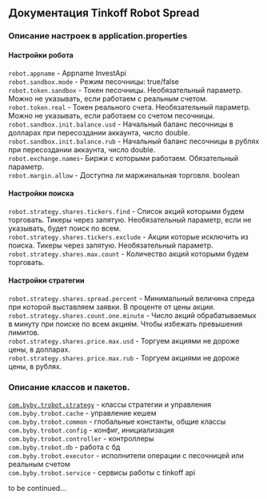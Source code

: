 ## Документация Tinkoff Robot Spread

### Описание настроек в application.properties

#### Настройки робота
`robot.appname` - Appname InvestApi <br/>
`robot.sandbox.mode` - Режим песочницы: true/false<br/>
`robot.token.sandbox` - Токен песочницы. Необязательный параметр. Можно не указывать, если работаем с реальным счетом.<br/>
`robot.token.real` - Токен реального счета. Необязательный параметр. Можно не указывать, если работаем со счетом песочницы.<br/> 
`robot.sandbox.init.balance.usd` - Начальный баланс песочницы в долларах при пересоздании аккаунта, число double.<br/>
`robot.sandbox.init.balance.rub` - Начальный баланс песочницы в рублях при пересоздании аккаунта, число double.<br/>
`robot.exchange.names`- Биржи с которыми работаем. Обязательный параметр.<br/>
`robot.margin.allow` - Доступна ли маржинальная торговля. boolean<br/>

#### Настройки поиска
`robot.strategy.shares.tickers.find` - Список акций которыми будем торговать. Тикеры через запятую. Необязательный параметр, если не указывать, будет поиск по всем. <br/>
`robot.strategy.shares.tickers.exclude` - Акции которые исключить из поиска. Тикеры через запятую. Необязательный параметр.<br/>
`robot.strategy.shares.max.count` - Количество акций которыми будем торговать. <br/>

#### Настройки стратегии
`robot.strategy.shares.spread.percent` - Минимальный величина спреда при которой выставляем заявки. В проценте от цены акции.<br/>
`robot.strategy.shares.count.one.minute` - Число акций обрабатываемых в минуту при поиске по всем акциям. Чтобы избежать превышения лимитов.<br/>
`robot.strategy.shares.price.max.usd` - Торгуем акциями не дороже цены, в долларах.<br/>
`robot.strategy.shares.price.max.rub` - Торгуем акциями не дороже цены, в рублях.<br/>

### Описание классов и пакетов.

[`com.byby.trobot.strategy`](/strategy.md) - классы стратегии и управления<br/>
`com.byby.trobot.cache` - управление кешем<br/>
`com.byby.trobot.common` - глобальные константы, общие классы<br/>
`com.byby.trobot.config` - конфиг, инициализация<br/>
`com.byby.trobot.controller` - контроллеры<br/>
`com.byby.trobot.db` - работа с бд<br/>
`com.byby.trobot.executor` - исполнители операции с песочницей или реальным счетом<br/>
`com.byby.trobot.service` - сервисы работы с tinkoff api<br/>


to be continued...





